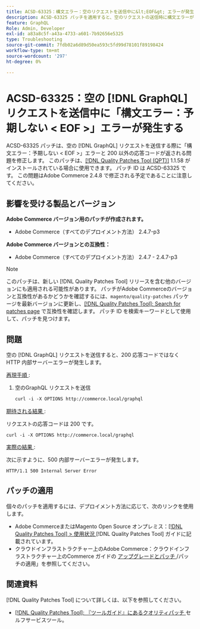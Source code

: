 ```yaml
---
title: ACSD-63325：構文エラー：空のリクエストを送信中に&lt;EOF&gt; エラーが発生  [!DNL GraphQL]  る
description: ACSD-63325 パッチを適用すると、空のリクエストの送信時に構文エラーが発生するAdobe Commerceの問題を修正でき  [!DNL GraphQL]  す。
feature: GraphQL
Role: Admin, Developer
exl-id: a83a8c5f-a43a-4733-a601-7b92656e5325
type: Troubleshooting
source-git-commit: 7fdb02a6d89d50ea593c5fd99d78101f89198424
workflow-type: tm+mt
source-wordcount: '297'
ht-degree: 0%

---
```


# ACSD-63325：空の [!DNL GraphQL] リクエストを送信中に「構文エラー：予期しない &lt; EOF >」エラーが発生する

ACSD-63325 パッチは、空の [!DNL GraphQL] リクエストを送信する際に「構文エラー：予期しない &lt; EOF >」エラーと 200 以外の応答コードが返される問題を修正します。 このパッチは、[[!DNL Quality Patches Tool (QPT)]](/help/tools/quality-patches-tool/quality-patches-tool-to-self-serve-quality-patches.md) 1.1.58 がインストールされている場合に使用できます。 パッチ ID は ACSD-63325 です。 この問題はAdobe Commerce 2.4.8 で修正される予定であることに注意してください。

## 影響を受ける製品とバージョン

**Adobe Commerce バージョン用のパッチが作成されます。**

* Adobe Commerce（すべてのデプロイメント方法） 2.4.7-p3

**Adobe Commerce バージョンとの互換性：**

* Adobe Commerce（すべてのデプロイメント方法） 2.4.7 - 2.4.7-p3

>[!NOTE]
>
>このパッチは、新しい [!DNL Quality Patches Tool] リリースを含む他のバージョンにも適用される可能性があります。 パッチがAdobe Commerceのバージョンと互換性があるかどうかを確認するには、`magento/quality-patches` パッケージを最新バージョンに更新し、[[!DNL Quality Patches Tool]: Search for patches page](https://experienceleague.adobe.com/tools/commerce-quality-patches/index.html) で互換性を確認します。 パッチ ID を検索キーワードとして使用して、パッチを見つけます。

## 問題

空の [!DNL GraphQL] リクエストを送信すると、200 応答コードではなく HTTP 内部サーバーエラーが発生します。

<u> 再現手順 </u>:

1. 空のGraphQL リクエストを送信

   ```graphql
   curl -i -X OPTIONS http://commerce.local/graphql
   ```

<u> 期待される結果 </u>:

リクエストの応答コードは 200 です。

```
curl -i -X OPTIONS http://commerce.local/graphql
```

<u> 実際の結果 </u>:

次に示すように、500 内部サーバーエラーが発生します。

```
HTTP/1.1 500 Internal Server Error
```

## パッチの適用

個々のパッチを適用するには、デプロイメント方法に応じて、次のリンクを使用します。

* Adobe CommerceまたはMagento Open Source オンプレミス：[[!DNL Quality Patches Tool] > 使用状況 ](/help/tools/quality-patches-tool/usage.md) [!DNL Quality Patches Tool] ガイドに記載されています。
* クラウドインフラストラクチャー上のAdobe Commerce：クラウドインフラストラクチャー上のCommerce ガイドの [ アップグレードとパッチ ](https://experienceleague.adobe.com/en/docs/commerce-cloud-service/user-guide/develop/upgrade/apply-patches)/パッチの適用」を参照してください。

## 関連資料

[!DNL Quality Patches Tool] について詳しくは、以下を参照してください。

* [[!DNL Quality Patches Tool]: 『ツールガイド』にあるクオリティパッチ ](/help/tools/quality-patches-tool/quality-patches-tool-to-self-serve-quality-patches.md) セルフサービスツール。
